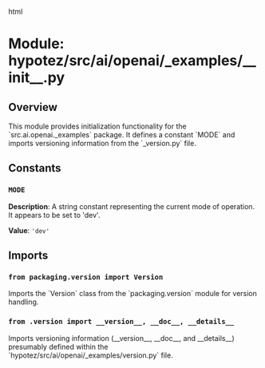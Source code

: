 html
<h1>Module: hypotez/src/ai/openai/_examples/__init__.py</h1>

<h2>Overview</h2>
<p>This module provides initialization functionality for the `src.ai.openai._examples` package.  It defines a constant `MODE` and imports versioning information from the `_version.py` file.</p>

<h2>Constants</h2>

<h3><code>MODE</code></h3>

<p><strong>Description</strong>:  A string constant representing the current mode of operation.  It appears to be set to 'dev'.</p>

<p><strong>Value</strong>: <code>'dev'</code></p>


<h2>Imports</h2>
<h3><code>from packaging.version import Version</code></h3>
<p>Imports the `Version` class from the `packaging.version` module for version handling.</p>
<h3><code>from .version import __version__, __doc__, __details__</code></h3>
<p>Imports versioning information (__version__, __doc__, and __details__) presumably defined within the `hypotez/src/ai/openai/_examples/version.py` file.</p>